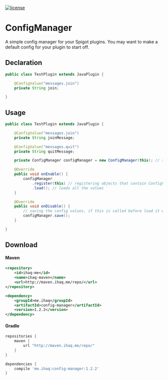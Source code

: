 [![license](https://img.shields.io/github/license/mashape/apistatus.svg) ](LICENSE)

# ConfigManager
A simple config manager for your Spigot plugins. You may want to make a default config for your plugin to start off.

## Declaration
```java
public class TestPlugin extends JavaPlugin {

    @ConfigValue("messages.join")
    private String join;

}
```

## Usage
```java
public class TestPlugin extends JavaPlugin {

    @ConfigValue("messages.join")
    private String joinMessage;

    @ConfigValue("messages.quit")
    private String quitMessage;

    private ConfigManager configManager = new ConfigManager(this); // send in JavaPlugin so it can get yor config

    @Override
    public void onEnable() {
        configManager
            .register(this) // registering objects that contain ConfigValue fields
            .load(); // loads all the values
    }

    @Override
    public void onDisable() {
        // saving the config values, if this is called before load it will save their set values
        configManager.save();
    }

}
```

## Download

#### Maven
```xml
<repository>
    <id>ihaq-me</id>
    <name>ihaq-maven</name>
    <url>http://maven.ihaq.me/repo/</url>
</repository>

<dependency>
    <groupId>me.ihaq</groupId>
    <artifactId>config-manager</artifactId>
    <version>1.2.2</version>
</dependency>
```

#### Gradle
```gradle
repositories {
    maven {
        url "http://maven.ihaq.me/repo/"
    }
}

dependencies {
    compile 'me.ihaq:config-manager:1.2.2'
}
```